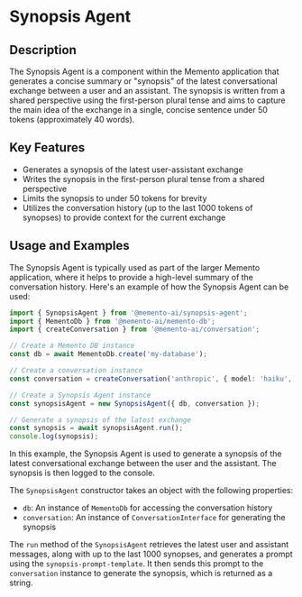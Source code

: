 # Synopsis Agent
## Description
The Synopsis Agent is a component within the Memento application that generates a concise summary or "synopsis" of the latest conversational exchange between a user and an assistant. The synopsis is written from a shared perspective using the first-person plural tense and aims to capture the main idea of the exchange in a single, concise sentence under 50 tokens (approximately 40 words).

## Key Features
- Generates a synopsis of the latest user-assistant exchange
- Writes the synopsis in the first-person plural tense from a shared perspective
- Limits the synopsis to under 50 tokens for brevity
- Utilizes the conversation history (up to the last 1000 tokens of synopses) to provide context for the current exchange

## Usage and Examples
The Synopsis Agent is typically used as part of the larger Memento application, where it helps to provide a high-level summary of the conversation history. Here's an example of how the Synopsis Agent can be used:

```typescript
import { SynopsisAgent } from '@memento-ai/synopsis-agent';
import { MementoDb } from '@memento-ai/memento-db';
import { createConversation } from '@memento-ai/conversation';

// Create a Memento DB instance
const db = await MementoDb.create('my-database');

// Create a conversation instance
const conversation = createConversation('anthropic', { model: 'haiku', temperature: 0.0, max_response_tokens: 70, logging: { name: 'synopsis' } });

// Create a Synopsis Agent instance
const synopsisAgent = new SynopsisAgent({ db, conversation });

// Generate a synopsis of the latest exchange
const synopsis = await synopsisAgent.run();
console.log(synopsis);
```

In this example, the Synopsis Agent is used to generate a synopsis of the latest conversational exchange between the user and the assistant. The synopsis is then logged to the console.

The `SynopsisAgent` constructor takes an object with the following properties:
- `db`: An instance of `MementoDb` for accessing the conversation history
- `conversation`: An instance of `ConversationInterface` for generating the synopsis

The `run` method of the `SynopsisAgent` retrieves the latest user and assistant messages, along with up to the last 1000 synopses, and generates a prompt using the `synopsis-prompt-template`. It then sends this prompt to the `conversation` instance to generate the synopsis, which is returned as a string.
